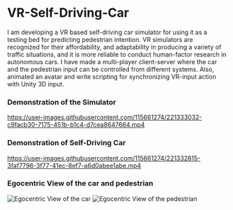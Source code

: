 # VR-Self-Driving-Car
I am developing a VR based self-driving car simulator for using it as a testing bed for predicting pedestrian intention. 
VR simulators are recognized for their affordability, and adaptability in producing a variety of traffic situations, 
and it is more reliable to conduct human-factor research in autonomous cars. 
I have made a multi-player client-server where the car and the pedestrian input can be controlled from different systems.
Also, animated an avatar and write scripting for synchronizing VR-input action with Unity 3D input.

### Demonstration of the Simulator


https://user-images.githubusercontent.com/115661274/221333032-c9facb30-7175-451b-b1c4-d7cea8647664.mp4



### Demonstration of Self-Driving Car
https://user-images.githubusercontent.com/115661274/221332815-3faf7796-3f77-41ec-8ef7-a6d0abee1abe.mp4

### Egocentric View of the car and pedestrian
![Egocentric View of the car](https://user-images.githubusercontent.com/115661274/221333108-bc11a816-996f-4fa3-b205-e759fe056b9a.png)   ![Egocentric View of the pedestrian](https://user-images.githubusercontent.com/115661274/221333114-246332d7-4b67-4fcd-ab7c-b6d55ec86caa.png)

